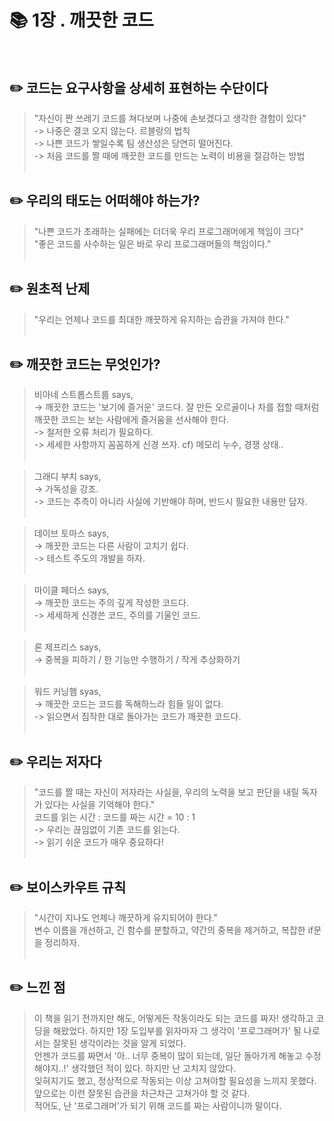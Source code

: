 # :books: 1장 . 깨끗한 코드<br><br>


## :pencil2: 코드는 요구사항을 상세히 표현하는 수단이다  
> "자신이 짠 쓰레기 코드를 쳐다보며 나중에 손보겠다고 생각한 경험이 있다"  
    -> 나중은 결코 오지 않는다.
> 르블랑의 법칙  
    -> 나쁜 코드가 쌓일수록 팀 생산성은 당연히 떨어진다.  
    -> 처음 코드를 짤 때에 깨끗한 코드를 만드는 노력이 비용을 절감하는 방법<br><br>


## :pencil2: 우리의 태도는 어떠해야 하는가?  
> "나쁜 코드가 초래하는 실패에는 더더욱 우리 프로그래머에게 책임이 크다"  
> "좋은 코드를 사수하는 일은 바로 우리 프로그래머들의 책임이다."  <br><br>


## :pencil2: 원초적 난제  
> "우리는 언제나 코드를 최대한 깨끗하게 유지하는 습관을 가져야 한다."<br><br>


## :pencil2: 깨끗한 코드는 무엇인가?  
> 비아네 스트롭스트룹 says,  
    -> 깨끗한 코드는 '보기에 즐거운' 코드다. 잘 만든 오르골이나 차를 접할 때처럼 깨끗한 코드는 보는 사람에게 즐거움을 선사해야 한다.  
    -> 철저한 오류 처리가 필요하다.  
    -> 세세한 사항까지 꼼꼼하게 신경 쓰자. cf) 메모리 누수, 경쟁 상태.. <br><br>

> 그래디 부치 says,  
    -> 가독성을 강조.  
    -> 코드는 추측이 아니라 사실에 기반해야 하며, 반드시 필요한 내용만 담자.  <br><br>


 > 데이브 토마스 says,  
    -> 깨끗한 코드는 다른 사람이 고치기 쉽다.  
    -> 테스트 주도의 개발을 하자. <br><br>


 > 마이클 페더스 says,  
    -> 깨끗한 코드는 주의 깊게 작성한 코드다.  
    -> 세세하게 신경쓴 코드, 주의를 기울인 코드.  <br><br>


> 론 제프리스 says,  
    -> 중복을 피하기 / 한 기능만 수행하기 / 작게 추상화하기 <br><br>


> 워드 커닝햄 syas,  
    -> 깨끗한 코드는 코드를 독해하느라 힘들 일이 없다.  
    -> 읽으면서 짐작한 대로 돌아가는 코드가 깨끗한 코드다. <br><br>


## :pencil2: 우리는 저자다  
> "코드를 짤 때는 자신이 저자라는 사실을, 우리의 노력을 보고 판단을 내릴 독자가 있다는 사실을 기억해야 한다."   
> 코드를 읽는 시간 : 코드를 짜는 시간 = 10 : 1   
    -> 우리는 끊임없이 기존 코드를 읽는다.   
    -> 읽기 쉬운 코드가 매우 중요하다!  <br><br>


## :pencil2: 보이스카우트 규칙   
> "시간이 지나도 언제나 깨끗하게 유지되어야 한다."  
> 변수 이름을 개선하고, 긴 함수를 분할하고, 약간의 중복을 제거하고, 복잡한 if문을 정리하자.  <br><br>


## :pencil2: 느낀 점  
> 이 책을 읽기 전까지만 해도, 어떻게든 작동이라도 되는 코드를 짜자! 생각하고 코딩을 해왔었다. 하지만 1장 도입부를 읽자마자 그 생각이 '프로그래머가' 될 나로서는 잘못된 생각이라는 것을 알게 되었다.   
언젠가 코드를 짜면서 '아.. 너무 중복이 많이 되는데, 일단 돌아가게 해놓고 수정해야지..!' 생각했던 적이 있다. 하지만 난 고치지 않았다.  
잊혀지기도 했고, 정상적으로 작동되는 이상 고쳐야할 필요성을 느끼지 못했다.   
앞으로는 이런 잘못된 습관을 차근차근 고쳐가야 할 것 같다.  
적어도, 난 '프로그래머'가 되기 위해 코드를 짜는 사람이니까 말이다.